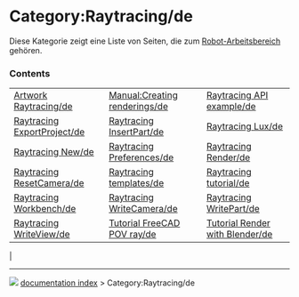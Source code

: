 # Category:Raytracing/de
Diese Kategorie zeigt eine Liste von Seiten, die zum [Robot-Arbeitsbereich](Robot_Workbench/de.md) gehören.

### Contents

|     |     |     |
| --- | --- | --- |
| [Artwork Raytracing/de](Artwork_Raytracing/de.md) | [Manual:Creating renderings/de](Manual_Creating_renderings/de.md) | [Raytracing API example/de](Raytracing_API_example/de.md) |
| [Raytracing ExportProject/de](Raytracing_ExportProject/de.md) | [Raytracing InsertPart/de](Raytracing_InsertPart/de.md) | [Raytracing Lux/de](Raytracing_Lux/de.md) |
| [Raytracing New/de](Raytracing_New/de.md) | [Raytracing Preferences/de](Raytracing_Preferences/de.md) | [Raytracing Render/de](Raytracing_Render/de.md) |
| [Raytracing ResetCamera/de](Raytracing_ResetCamera/de.md) | [Raytracing templates/de](Raytracing_templates/de.md) | [Raytracing tutorial/de](Raytracing_tutorial/de.md) |
| [Raytracing Workbench/de](Raytracing_Workbench/de.md) | [Raytracing WriteCamera/de](Raytracing_WriteCamera/de.md) | [Raytracing WritePart/de](Raytracing_WritePart/de.md) |
| [Raytracing WriteView/de](Raytracing_WriteView/de.md) | [Tutorial FreeCAD POV ray/de](Tutorial_FreeCAD_POV_ray/de.md) | [Tutorial Render with Blender/de](Tutorial_Render_with_Blender/de.md) |
|



---
![](images/Right_arrow.png) [documentation index](../README.md) > Category:Raytracing/de
